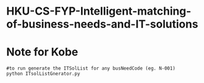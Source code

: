 # HKU-CS-FYP-Intelligent-matching-of-business-needs-and-IT-solutions

# Note for Kobe
    #to run generate the ITSolList for any busNeedCode (eg. N-001)
    python ITsolListGnerator.py